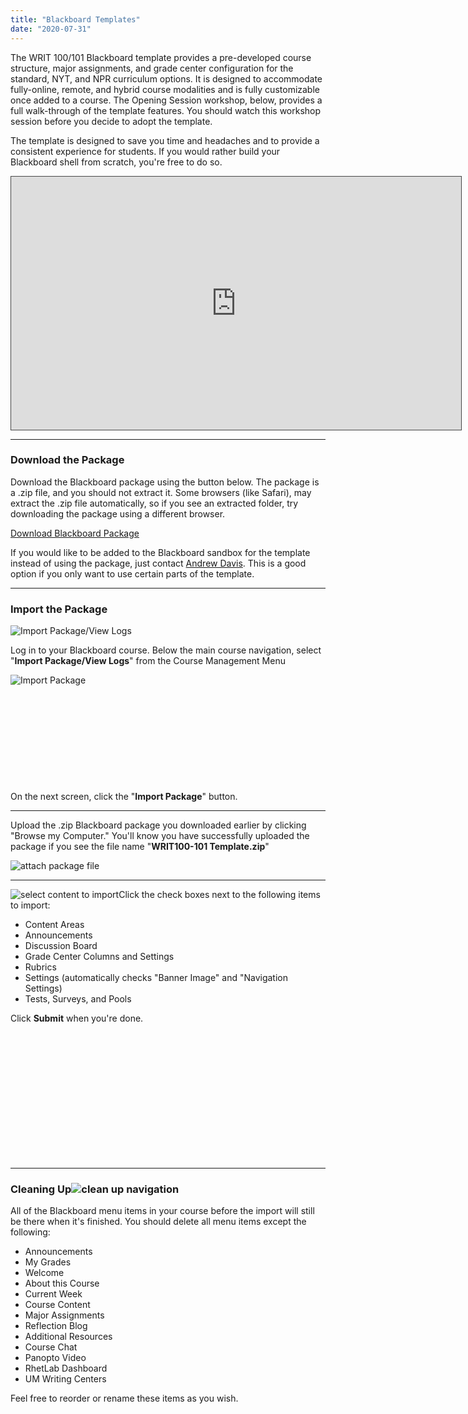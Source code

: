 ```yaml
---
title: "Blackboard Templates"
date: "2020-07-31"
---
```


The WRIT 100/101 Blackboard template provides a pre-developed course structure, major assignments, and grade center configuration for the standard, NYT, and NPR curriculum options. It is designed to accommodate fully-online, remote, and hybrid course modalities and is fully customizable once added to a course. The Opening Session workshop, below, provides a full walk-through of the template features. You should watch this workshop session before you decide to adopt the template.

The template is designed to save you time and headaches and to provide a consistent experience for students. If you would rather build your Blackboard shell from scratch, you're free to do so.

<iframe style="border: 1px solid #464646;" src="https://olemiss.hosted.panopto.com/Panopto/Pages/Embed.aspx?id=3e69d164-665e-4cc1-ba85-ac0f00f7a6e4&amp;autoplay=false&amp;offerviewer=true&amp;showtitle=true&amp;showbrand=false&amp;start=0&amp;interactivity=all" width="720" height="405" allowfullscreen="allowfullscreen"></iframe>

* * *

### Download the Package

Download the Blackboard package using the button below. The package is a .zip file, and you should not extract it. Some browsers (like Safari), may extract the .zip file automatically, so if you see an extracted folder, try downloading the package using a different browser.

[Download Blackboard Package](https://olemiss.box.com/shared/static/9m7d3sm5gzw1o1rtcnd85tpxjmn68efz.zip)

If you would like to be added to the Blackboard sandbox for the template instead of using the package, just contact [Andrew Davis](https://teams.microsoft.com/l/chat/0/0?users=addavis@olemiss.edu). This is a good option if you only want to use certain parts of the template.

* * *

### Import the Package

![Import Package/View Logs](images/1-148x300.png)

Log in to your Blackboard course. Below the main course navigation, select "**Import Package/View Logs**" from the Course Management Menu

![Import Package](images/2.png)

 

 

 

 

 

On the next screen, click the "**Import Package**" button.

* * *

Upload the .zip Blackboard package you downloaded earlier by clicking "Browse my Computer." You'll know you have successfully uploaded the package if you see the file name "**WRIT100-101 Template.zip**"

![attach package file](images/3-300x140.png)

* * *

![select content to import](images/4.png)Click the check boxes next to the following items to import:

- Content Areas
- Announcements
- Discussion Board
- Grade Center Columns and Settings
- Rubrics
- Settings (automatically checks "Banner Image" and "Navigation Settings)
- Tests, Surveys, and Pools

Click **Submit** when you're done.

 

 

 

 

 

 

 

* * *

### Cleaning Up![clean up navigation](images/5.png)

All of the Blackboard menu items in your course before the import will still be there when it's finished. You should delete all menu items except the following:

- Announcements
- My Grades
- Welcome
- About this Course
- Current Week
- Course Content
- Major Assignments
- Reflection Blog
- Additional Resources
- Course Chat
- Panopto Video
- RhetLab Dashboard
- UM Writing Centers

Feel free to reorder or rename these items as you wish.
